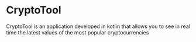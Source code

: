 # CryptoTool
CryptoTool is an application developed in kotlin that allows you to see in real time the latest values of the most popular cryptocurrencies